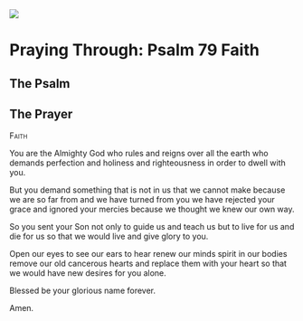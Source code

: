 <img class="intro-right" src="/images/art-paris-psalter.jpg">

# Praying Through: Psalm 79 Faith

## The Psalm

## The Prayer

<div style="font-variant: small-caps;">
Faith
</div>


You are the Almighty God
  who rules and reigns
  over all the earth
  who demands perfection
  and holiness
  and righteousness 
  in order to dwell with you.

But you demand something
  that is not in us
  that we cannot make
  because we are so far from
  and we have turned from you
  we have rejected your grace
  and ignored your mercies
  because we thought we knew our own way.

So you sent your Son
  not only to guide us and teach us
  but to live for us and die for us
  so that we would live and give glory to you.

Open our eyes to see
  our ears to hear
  renew our minds
  spirit in our bodies
  remove our old cancerous hearts
  and replace them with your heart
  so that we would have new desires for you alone.

Blessed be your glorious name forever.

Amen.
